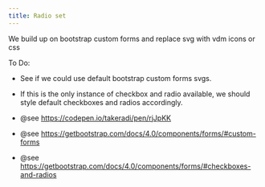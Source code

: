 ```yaml
---
title: Radio set
---
```


We build up on bootstrap custom forms and replace svg with vdm icons or css

To Do: 

* See if we could use default bootstrap custom forms svgs.
* If this is the only instance of checkbox and radio available, we should style default checkboxes and radios accordingly.

*  @see https://codepen.io/takeradi/pen/rjJpKK
*  @see https://getbootstrap.com/docs/4.0/components/forms/#custom-forms
*  @see https://getbootstrap.com/docs/4.0/components/forms/#checkboxes-and-radios
